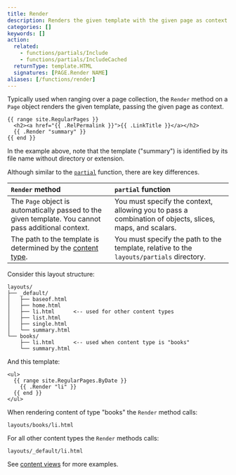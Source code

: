 ```yaml
---
title: Render
description: Renders the given template with the given page as context.
categories: []
keywords: []
action:
  related:
    - functions/partials/Include
    - functions/partials/IncludeCached
  returnType: template.HTML
  signatures: [PAGE.Render NAME]
aliases: [/functions/render]
---
```


Typically used when ranging over a page collection, the `Render` method on a `Page` object renders the given template, passing the given page as context.

```go-html-template
{{ range site.RegularPages }}
  <h2><a href="{{ .RelPermalink }}">{{ .LinkTitle }}</a></h2>
  {{ .Render "summary" }}
{{ end }}
```

In the example above, note that the template ("summary") is identified by its file name without directory or extension.

Although similar to the [`partial`] function, there are key differences.

`Render` method|`partial` function|
:--|:--
The `Page` object is automatically passed to the given template. You cannot pass additional context.| You must specify the context, allowing you to pass a combination of objects, slices, maps, and scalars.
The path to the template is determined by the [content type].|You must specify the path to the template, relative to the `layouts/partials` directory.

Consider this layout structure:

```text
layouts/
├── _default/
│   ├── baseof.html
│   ├── home.html
│   ├── li.html      <-- used for other content types
│   ├── list.html
│   ├── single.html
│   └── summary.html
└── books/
    ├── li.html      <-- used when content type is "books"
    └── summary.html
```

And this template:

```go-html-template
<ul>
  {{ range site.RegularPages.ByDate }}
    {{ .Render "li" }}
  {{ end }}
</ul>
```

When rendering content of type "books" the `Render` method calls:

```text
layouts/books/li.html
```

For all other content types the `Render` methods calls:

```text
layouts/_default/li.html
```

See [content views] for more examples.

[content views]: /templates/content-view/
[`partial`]: /functions/partials/include/
[content type]: /getting-started/glossary/#content-type
